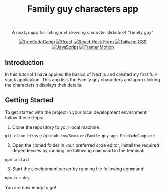<div align="center">

<h1 align="center">Family guy characters app</h1>
  </br>
  <p align="center">
    A next.js app for listing and showing character details of "Family guy"
  </p>

[![freeCodeCamp](https://img.shields.io/badge/-freeCodeCamp-brightgreen?logo=freeCodeCamp)](https://www.freecodecamp.org/)
[![React](https://img.shields.io/badge/-React-blue?logo=React)](https://reactjs.org/)
[![React Hook Form](https://img.shields.io/badge/-Next.js-6E36F6?logo=Next.js&logoColor=white&color=black)](https://nextjs.org/docs)
[![Tailwind CSS](https://img.shields.io/badge/-Tailwind%20CSS-06B6D4?logo=Tailwind%20CSS&logoColor=black&color=white)](https://tailwindcss.com/)
[![JavaScript](https://img.shields.io/badge/-JavaScript-FFA500?logo=JavaScript&logoColor=white&color=FFA500)](https://developer.mozilla.org/en-US/docs/Web/JavaScript)
[![Framer Motion](https://img.shields.io/badge/-Framer%20Motion-blue?logo=Framer)](https://www.framer.com/api/motion/)

</div>

## Introduction

In this tutorial, I have applied the basics of Next.js and 
created my first full-stack application. 
This app lists the Family guy characters and upon clicking the characters it displays their details.

## Getting Started

To get started with the project in your local development environment, follow
these steps:

1. Clone the repository to your local machine.

```bash
git clone https://github.com/Somu-ed/Family-guy-app-FreeCodeCamp.git
```

2. Open the cloned folder in your preferred code editor, install the required
   dependencies by running the following command in the terminal:

```bash
npm install
```

3. Start the development server by running the following command:

```bash
npm run dev
```

You are now ready to go!